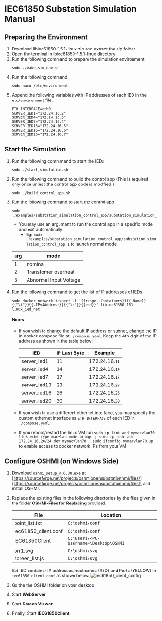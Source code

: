#  IEC61850 Substation Simulation Manual
## Preparing the Environment

1. Download libiec61850-1.5.1-linux.zip and extract the zip folder
2. Open the terminal in ibiec61850-1.5.1-linux directory
3. Run the following command to prepare the simulation environment
    ```
    sudo ./make_sim_env.sh
    ```
4. Run the following command.
   ```
   sudo nano /etc/environment
   ```
6. Append the following variables with IP addresses of each IED in the `etc/environment` file.
   ```
   ETH_INTERFACE=eth0
   SERVER_IED1="172.24.16.2"
   SERVER_IED4="172.24.16.3"
   SERVER_IED7="172.24.16.4"
   SERVER_IED13="172.24.16.5"
   SERVER_IED16="172.24.16.6"
   SERVER_IED20="172.24.16.7"
   ```

## Start the Simulation
1. Run the following commmand to start the IEDs
    ```
    sudo ./start_simulation.sh
    ```
2. Run the following command to build the control app (This is required only once unless the control app code is modified.)
    ```
    sudo ./build_control_app.sh
    ```
3. Run the following command to start the control app
   ```
   sudo ./examples/substation_simulation_control_app/substation_simulation_control_app
   ```
    - You may use an argumant to run the control app in a specific mode and exit automatically
      - Eg: `sudo ./examples/substation_simulation_control_app/substation_simulation_control_app 1` to launch normal mode

    | arg | mode    |
    |-----|---------|
    | 1   | nominal |
    | 2   | Transfomer overheat |
    | 3   | Abnormal Input Voltage |

5.  Run the following command to get the list of IP addresses of IEDs
    ```
    sudo docker network inspect -f '{{range .Containers}}{{.Name}}{{"\t"}}{{.IPv4Address}}{{"\n"}}{{end}}' libiec61850-151-linux_ied_net
    ```
    
    #### Notes
    - If you wish to change the default IP address or subnet, change the IP in docker compose file at  `./compose.yaml`. Keep the 4th digit of the IP address as shown in the table below:
      
        | IED | IP Last Byte | Example |
        |-----|---------|---------|
        | server_ied1   | 11 | 172.24.16.`11` |
        | server_ied4   | 14 | 172.24.16.`14` |
        | server_ied7   | 17 | 172.24.16.`17` |
        | server_ied13   | 23 | 172.24.16.`23` |
        | server_ied16   | 26 | 172.24.16.`26` |
        | server_ied20   | 30 | 172.24.16.`30` |

    - If you wish to use a different ethernet interface, you may specify the custom ethernet interface as `ETH_INTERFACE` of each IED in `./compose.yaml`. 

    - If you reboot/restart the linux VM run `sudo ip link add mymacvlan70 link eth0 type macvlan mode bridge ; sudo ip addr add 172.24.16.20/24 dev mymacvlan70 ; sudo ifconfig mymacvlan70 up` to enable access to docker network IPs from your VM

## Configure OSHMI (on Windows Side)

1. Download `oshmi_setup_v.6.30.exe` at [https://sourceforge.net/projects/oshmiopensubstationhmi/files/](https://sourceforge.net/projects/oshmiopensubstationhmi/files/) and install OSHMI.
2. Replace the existing files in the following directories by the files given in the folder **OSHMI-Files for Replacing** provided.
   
    | File | Location    |
    |-----|---------|
    | point_list.txt   | `C:\oshmi\conf` |
    | iec61850_client.conf | `C:\oshmi\conf` |
    | IEC61850Client   | `C:\Users\<PC-Username>\Desktop\OSHMI` |
    | orr1.svg   | `C:\oshmi\svg` |
    | screen_list.js | `C:\oshmi\svg` |

    Set IED container IP addresses/hostnames (RED) and Ports (YELLOW) in `iec61850_client.conf` as shown below:
    ![iec61850_client_config](https://github.com/jware-automation/substation-simulation-instructions/assets/83968050/72bb8b4f-272c-4b54-93ac-0d94f17a2bd2)


4. Go the the OSHMI folder on your desktop
5. Start **WebServer**
6. Start **Screen Viewer**
7. Finally, Start **IEC61850Client**
